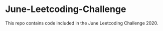 # June-Leetcoding-Challenge
This repo contains code included in the June Leetcoding Challenge 2020.
